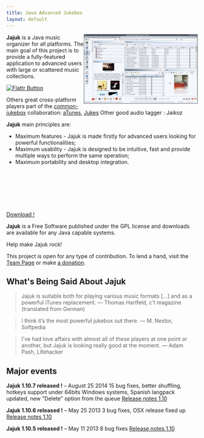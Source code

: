 ```yaml
---
title: Java Advanced Jukebox
layout: default
---
```


<img src="/images/jajuk_screenshot.png" style="width:300px; float:right" title="Jajuk screenshot" alt="Jajuk_screenshot"/>

**Jajuk** is a Java music organizer for all platforms. The main goal of this project is to provide a fully-featured application to advanced users with large or scattered music collections.

[![Flattr Button](http://api.flattr.com/button/button-static-50x60.png "Flattr This!")](http://flattr.com/thing/88017/Jajuk-advanced-jukebox "Flattr donation to Jajuk project")

Others great cross-platform players part of the [common-jukebox](http://www.assembla.com/wiki/show/common-jukebox) collaboration: [aTunes](http://atunes.org/), [Jukes](http://melloware.com/products/jukes/index.html) Other good audio tagger : Jaikoz

**Jajuk** main principles are:

-    Maximum features - Jajuk is made firstly for advanced users looking for powerful functionalities;
-    Maximum usability - Jajuk is designed to be intuitive, fast and provide multiple ways to perform the same operation;
-    Maximum portability and desktop integration. 

<script async src="//pagead2.googlesyndication.com/pagead/js/adsbygoogle.js"></script>
<!-- jajuk-horiz -->
<ins class="adsbygoogle"
     style="display:inline-block;width:728px;height:90px"
     data-ad-client="ca-pub-8198721431533387"
     data-ad-slot="7195218542"></ins>
<script>
(adsbygoogle = window.adsbygoogle || []).push({});
</script>


<p class="download">
<a href="download.html">Download !</a>
</p>

**Jajuk** is a Free Software published under the GPL license and downloads are available for any Java capable systems.

Help make Jajuk rock!

This project is open for any type of contribution. To lend a hand, visit the [Team Page](/jajuk_team.html) or make [a donation](/jajuk_team.html#donation). 


What's Being Said About Jajuk
-----------------------------

> Jajuk is suitable both for playing various music formats [...] and as a powerful iTunes replacement.
— Thomas Hartfeld, c't magazine (translated from German)

> I think it’s the most powerful jukebox out there.
— M. Nestor, Softpedia

>I've had love affairs with almost all of these players at one point or another, but Jajuk is looking really good at the moment.
— Adam Pash, Lifehacker

Major events
------------

**Jajuk 1.10.7 released !** – August 25 2014
    15 bug fixes, better shuffling, hotkeys support under 64bits Windows systems, Spanish langpack updated, new "Delete" option from the queue 
    [Release notes 1.10](/release_notes_1.10.html)

**Jajuk 1.10.6 released !** – May 25 2013
    3 bug fixes, OSX release fixed up 
    [Release notes 1.10](/release_notes_1.10.html)

**Jajuk 1.10.5 released !** – May 11 2013
    8 bug fixes 
    [Release notes 1.10](/release_notes_1.10.html) 

